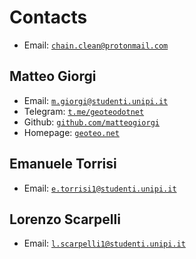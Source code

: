 # Contacts

- Email: [`chain.clean@protonmail.com`](mailto:chain.clean@protonmail.com)




## Matteo Giorgi

- Email: [`m.giorgi@studenti.unipi.it`](mailto:m.giorgi@studenti.unipi.it)
- Telegram: [`t.me/geoteodotnet`](https://t.me/geoteodotnet)
- Github: [`github.com/matteogiorgi`](https://github.com/matteogiorgi)
- Homepage: [`geoteo.net`](https://www.geoteo.net/)




## Emanuele Torrisi

- Email: [`e.torrisi1@studenti.unipi.it`](mailto:e.torrisi1@studenti.unipi.it)




## Lorenzo Scarpelli

- Email: [`l.scarpelli1@studenti.unipi.it`](mailto:l.scarpelli1@studenti.unipi.it)
